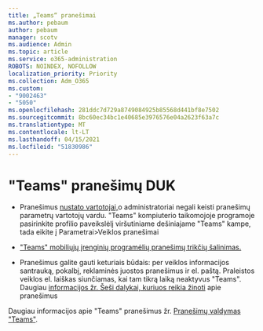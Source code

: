```yaml
---
title: „Teams“ pranešimai
ms.author: pebaum
author: pebaum
manager: scotv
ms.audience: Admin
ms.topic: article
ms.service: o365-administration
ROBOTS: NOINDEX, NOFOLLOW
localization_priority: Priority
ms.collection: Adm_O365
ms.custom:
- "9002463"
- "5050"
ms.openlocfilehash: 281ddc7d729a8749084925b85568d441bf8e7502
ms.sourcegitcommit: 8bc60ec34bc1e40685e3976576e04a2623f63a7c
ms.translationtype: MT
ms.contentlocale: lt-LT
ms.lasthandoff: 04/15/2021
ms.locfileid: "51830986"
---
```

# <a name="teams-notifications-faq"></a>"Teams" pranešimų DUK


- Pranešimus [nustato vartotojai,](https://support.microsoft.com/office/1cc31834-5fe5-412b-8edb-43fecc78413d)o administratoriai negali keisti pranešimų parametrų vartotojų vardu. "Teams" kompiuterio taikomojoje programoje pasirinkite profilio paveikslėlį viršutiniame dešiniajame "Teams" kampe, tada eikite į Parametrai>Veiklos pranešimai

- ["Teams" mobiliųjų įrenginių programėlių pranešimų trikčių šalinimas.](https://support.microsoft.com/office/6d125ac2-e440-4fab-8e4c-2227a52d460c)

- Pranešimus galite gauti keturiais būdais: per veiklos informacijos santrauką, pokalbį, reklaminės juostos pranešimus ir el. paštą. Praleistos veiklos el. laiškas siunčiamas, kai tam tikrą laiką neaktyvus "Teams". Daugiau [informacijos žr. Šeši dalykai, kuriuos reikia žinoti](https://support.microsoft.com/office/abb62c60-3d15-4968-b86a-42fea9c22cf4) apie pranešimus

Daugiau informacijos apie "Teams" pranešimus žr.  [Pranešimų valdymas "Teams"](https://support.office.com/article/1cc31834-5fe5-412b-8edb-43fecc78413d#ID0EAABAAA).

